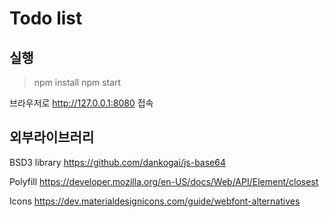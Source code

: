 # Todo list

## 실행

> npm install
> npm start

브라우저로 http://127.0.0.1:8080 접속

## 외부라이브러리

BSD3 library
https://github.com/dankogai/js-base64

Polyfill
https://developer.mozilla.org/en-US/docs/Web/API/Element/closest

Icons
https://dev.materialdesignicons.com/guide/webfont-alternatives
